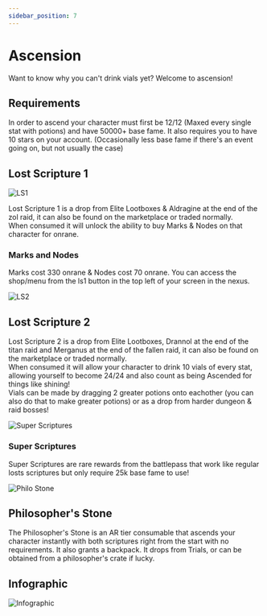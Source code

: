 ```yaml
---
sidebar_position: 7
---
```


# Ascension
Want to know why you can't drink vials yet? Welcome to ascension!

## Requirements
In order to ascend your character must first be 12/12 (Maxed every single stat with potions) and have 50000+ base fame. It also requires you to have 10 stars on your account. (Occasionally less base fame if there's an event going on, but not usually the case)



## Lost Scripture 1
![LS1](https://vwiki.valorserver.com/api/item/picture/Lost%20Scripture)  

Lost Scripture 1 is a drop from Elite Lootboxes & Aldragine at the end of the zol raid, it can also be found on the marketplace or traded normally.  
When consumed it will unlock the ability to buy Marks & Nodes on that character for onrane.

### Marks and Nodes
Marks cost 330 onrane & Nodes cost 70 onrane. You can access the shop/menu from the ls1 button in the top left of your screen in the nexus.


![LS2](https://i.imgur.com/53bWGQN.png)  
## Lost Scripture 2
Lost Scripture 2 is a drop from Elite Lootboxes, Drannol at the end of the titan raid and Merganus at the end of the fallen raid, it can also be found on the marketplace or traded normally.  
When consumed it will allow your character to drink 10 vials of every stat, allowing yourself to become 24/24 and also count as being Ascended for things like shining!  
Vials can be made by dragging 2 greater potions onto eachother (you can also do that to make greater potions) or as a drop from harder dungeon & raid bosses!


![Super Scriptures](https://cdn.discordapp.com/attachments/954437216992641045/986051661103501352/image0.jpg)  
### Super Scriptures
Super Scriptures are rare rewards from the battlepass that work like regular losts scriptures but only require 25k base fame to use!


![Philo Stone](https://vwiki.valorserver.com/api/item/picture/Philosopher's%20Stone)  
## Philosopher's Stone
The Philosopher's Stone is an AR tier consumable that ascends your character instantly with both scriptures right from the start with no requirements. It also grants a backpack. It drops from Trials, or can be obtained from a philosopher's crate if lucky.


## Infographic
![Infographic](https://media.discordapp.net/attachments/732139834876887100/754656562563252315/lspic.png?width=365&height=483)
